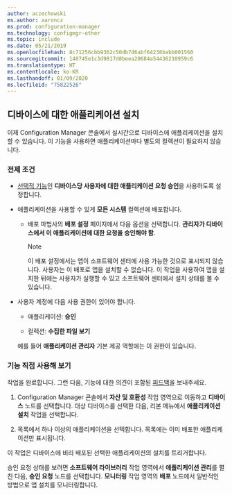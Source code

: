 ```yaml
---
author: aczechowski
ms.author: aaroncz
ms.prod: configuration-manager
ms.technology: configmgr-other
ms.topic: include
ms.date: 05/21/2019
ms.openlocfilehash: 8c71256cbb9362c50db7d6abf64238babb001560
ms.sourcegitcommit: 148745e1c3d9817d8beea20684a54436210959c6
ms.translationtype: HT
ms.contentlocale: ko-KR
ms.lasthandoff: 01/09/2020
ms.locfileid: "75822526"
---
```

## <a name="bkmk_device-app"></a>디바이스에 대한 애플리케이션 설치

<!--4402180-->

이제 Configuration Manager 콘솔에서 실시간으로 디바이스에 애플리케이션을 설치할 수 있습니다. 이 기능을 사용하면 애플리케이션마다 별도의 컬렉션이 필요하지 않습니다.

### <a name="prerequisites"></a>전제 조건

- [선택적 기능](/sccm/core/servers/manage/install-in-console-updates#bkmk_options)인 **디바이스당 사용자에 대한 애플리케이션 요청 승인**을 사용하도록 설정합니다.  

- 애플리케이션을 사용할 수 있게 **모든 시스템** 컬렉션에 배포합니다.  

    - 배포 마법사의 **배포 설정** 페이지에서 다음 옵션을 선택합니다. **관리자가 디바이스에서 이 애플리케이션에 대한 요청을 승인해야 함**.  

        > [!Note]  
        > 이 배포 설정에서는 앱이 소프트웨어 센터에 사용 가능한 것으로 표시되지 않습니다. 사용자는 이 배포로 앱을 설치할 수 없습니다. 이 작업을 사용하여 앱을 설치한 뒤에는 사용자가 실행할 수 있고 소프트웨어 센터에서 설치 상태를 볼 수 있습니다.

- 사용자 계정에 다음 사용 권한이 있어야 합니다.

    - 애플리케이션: **승인**

    - 컬렉션: **수집한 파일 보기**

    예를 들어 **애플리케이션 관리자** 기본 제공 역할에는 이 권한이 있습니다.

### <a name="try-it-out"></a>기능 직접 사용해 보기

작업을 완료합니다. 그런 다음, 기능에 대한 의견이 포함된 [피드백](/sccm/core/understand/find-help#product-feedback)을 보내주세요.

1. Configuration Manager 콘솔에서 **자산 및 호환성** 작업 영역으로 이동하고 **디바이스** 노드를 선택합니다. 대상 디바이스를 선택한 다음, 리본 메뉴에서 **애플리케이션 설치** 작업을 선택합니다.

1. 목록에서 하나 이상의 애플리케이션을 선택합니다. 목록에는 이미 배포한 애플리케이션만 표시됩니다.

이 작업은 디바이스에 비리 배포된 선택한 애플리케이션의 설치를 트리거합니다.

승인 요청 상태를 보려면 **소프트웨어 라이브러리** 작업 영역에서 **애플리케이션 관리**를 펼친 다음, **승인 요청** 노드를 선택합니다. **모니터링** 작업 영역의 **배포** 노드에서 일반적인 방법으로 앱 설치를 모니터링합니다.
